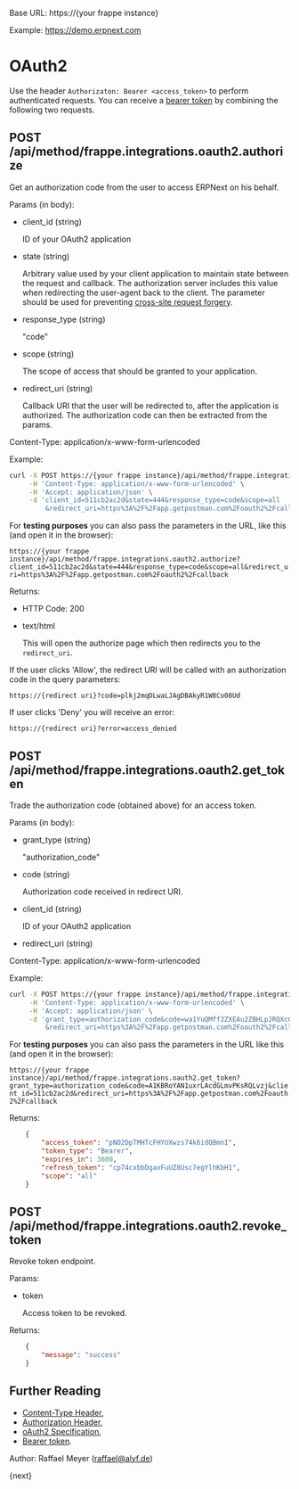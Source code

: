 <!-- add-breadcrumbs -->

Base URL: https://{your frappe instance}

Example: https://demo.erpnext.com

# OAuth2

Use the header `Authorizaton: Bearer <access_token>` to perform authenticated requests. You can receive a [bearer token](https://tools.ietf.org/html/rfc6750) by combining the following two requests.

## POST /api/method/frappe.integrations.oauth2.authorize

Get an authorization code from the user to access ERPNext on his behalf. 

Params (in body):

* client_id (string)

	ID of your OAuth2 application

* state (string)

	Arbitrary value used by your client application to maintain state between the request and callback. The authorization server includes this value when redirecting the user-agent back to the client. The parameter should be used for preventing [cross-site request forgery](https://tools.ietf.org/html/rfc6749#section-10.12).

* response_type (string)

	"code"

* scope (string)
	
	The scope of access that should be granted to your application.

* redirect_uri (string)

	Callback URI that the user will be redirected to, after the application is authorized. The authorization code can then be extracted from the params.

Content-Type: application/x-www-form-urlencoded

Example:

```bash
curl -X POST https://{your frappe instance}/api/method/frappe.integrations.oauth2.authorize \
     -H 'Content-Type: application/x-www-form-urlencoded' \
     -H 'Accept: application/json' \
     -d 'client_id=511cb2ac2d&state=444&response_type=code&scope=all
  	     &redirect_uri=https%3A%2F%2Fapp.getpostman.com%2Foauth2%2Fcallback'
```

For **testing purposes** you can also pass the parameters in the URL, like this (and open it in the browser):

`https://{your frappe instance}/api/method/frappe.integrations.oauth2.authorize?client_id=511cb2ac2d&state=444&response_type=code&scope=all&redirect_uri=https%3A%2F%2Fapp.getpostman.com%2Foauth2%2Fcallback`


Returns:

* HTTP Code: 200
* text/html
	
	This will open the authorize page which then redirects you to the `redirect_uri`.

If the user clicks 'Allow', the redirect URI will be called with an authorization code in the query parameters:

`https://{redirect uri}?code=plkj2mqDLwaLJAgDBAkyR1W8Co08Ud`

If user clicks 'Deny' you will receive an error:

`https://{redirect uri}?error=access_denied`


## POST /api/method/frappe.integrations.oauth2.get_token

Trade the authorization code (obtained above) for an access token.

Params (in body):

* grant_type (string)

	"authorization_code"

* code (string)

	Authorization code received in redirect URI.

* client_id (string)

	ID of your OAuth2 application

* redirect_uri (string)

Content-Type: application/x-www-form-urlencoded

Example:

```bash
curl -X POST https://{your frappe instance}/api/method/frappe.integrations.oauth2.get_token \
     -H 'Content-Type: application/x-www-form-urlencoded' \
     -H 'Accept: application/json' \
     -d 'grant_type=authorization_code&code=wa1YuQMff2ZXEAu2ZBHLpJRQXcGZdr
         &redirect_uri=https%3A%2F%2Fapp.getpostman.com%2Foauth2%2Fcallback&client_id=af615c2d3a'
```
For **testing purposes** you can also pass the parameters in the URL like this (and open it in the browser):

`https://{your frappe instance}/api/method/frappe.integrations.oauth2.get_token?grant_type=authorization_code&code=A1KBRoYAN1uxrLAcdGLmvPKsRQLvzj&client_id=511cb2ac2d&redirect_uri=https%3A%2F%2Fapp.getpostman.com%2Foauth2%2Fcallback`

Returns:
	
```json
	{
	    "access_token": "pNO2DpTMHTcFHYUXwzs74k6idQBmnI",
	    "token_type": "Bearer",
	    "expires_in": 3600,
	    "refresh_token": "cp74cxbbDgaxFuUZ8Usc7egYlhKbH1",
	    "scope": "all"
	}
```


## POST /api/method/frappe.integrations.oauth2.revoke_token

Revoke token endpoint.

Params:

* token

	Access token to be revoked.

Returns:
	
```json
	{
		"message": "success"
	}
```

## Further Reading

* [Content-Type Header](https://developer.mozilla.org/en-US/docs/Web/HTTP/Headers/Content-Type),
* [Authorization Header](https://developer.mozilla.org/en-US/docs/Web/HTTP/Headers/Authorization),
* [oAuth2 Specification](https://tools.ietf.org/html/rfc6749),
* [Bearer token](https://tools.ietf.org/html/rfc6750).

Author: Raffael Meyer (raffael@alyf.de)

{next}